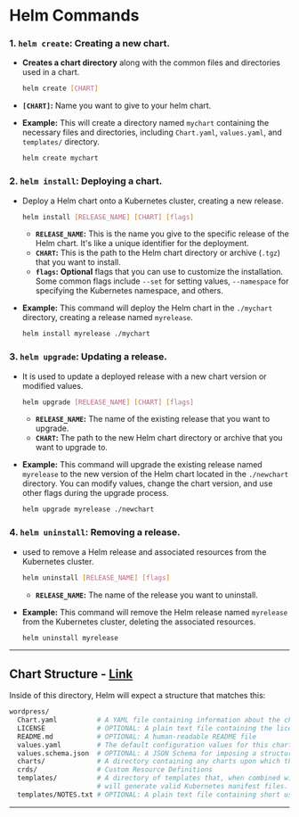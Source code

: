 # Helm Commands

### 1. `helm create`: Creating a new chart.

- **Creates a chart directory** along with the common files and directories used in a chart.

  ```bash
  helm create [CHART]
  ```

- **`[CHART]`:** Name you want to give to your helm chart.

- **Example:** This will create a directory named `mychart` containing the necessary files and directories, including `Chart.yaml`, `values.yaml`, and `templates/` directory.

  ```bash
  helm create mychart
  ```

### 2. `helm install`: Deploying a chart.

- Deploy a Helm chart onto a Kubernetes cluster, creating a new release.

  ```bash
  helm install [RELEASE_NAME] [CHART] [flags]
  ```

  - **`RELEASE_NAME`:** This is the name you give to the specific release of the Helm chart. It's like a unique identifier for the deployment.
  - **`CHART`:** This is the path to the Helm chart directory or archive (`.tgz`) that you want to install.
  - **`flags`:** **Optional** flags that you can use to customize the installation. Some common flags include `--set` for setting values, `--namespace` for specifying the Kubernetes namespace, and others.

- **Example:** This command will deploy the Helm chart in the `./mychart` directory, creating a release named `myrelease`.

  ```bash
  helm install myrelease ./mychart
  ```

### 3. `helm upgrade`: Updating a release.

- It is used to update a deployed release with a new chart version or modified values.

  ```bash
  helm upgrade [RELEASE_NAME] [CHART] [flags]
  ```

  - **`RELEASE_NAME`:** The name of the existing release that you want to upgrade.
  - **`CHART`:** The path to the new Helm chart directory or archive that you want to upgrade to.

- **Example:** This command will upgrade the existing release named `myrelease` to the new version of the Helm chart located in the `./newchart` directory. You can modify values, change the chart version, and use other flags during the upgrade process.

  ```bash
  helm upgrade myrelease ./newchart
  ```

### 4. `helm uninstall`: Removing a release.

- used to remove a Helm release and associated resources from the Kubernetes cluster.

  ```bash
  helm uninstall [RELEASE_NAME] [flags]
  ```

  - **`RELEASE_NAME`:** The name of the release you want to uninstall.

- **Example:** This command will remove the Helm release named `myrelease` from the Kubernetes cluster, deleting the associated resources.

  ```bash
  helm uninstall myrelease
  ```

---

## Chart Structure - [Link](https://helm.sh/docs/topics/charts/#the-chart-file-structure)

Inside of this directory, Helm will expect a structure that matches this:

```bash
wordpress/
  Chart.yaml          # A YAML file containing information about the chart
  LICENSE             # OPTIONAL: A plain text file containing the license for the chart
  README.md           # OPTIONAL: A human-readable README file
  values.yaml         # The default configuration values for this chart
  values.schema.json  # OPTIONAL: A JSON Schema for imposing a structure on the values.yaml file
  charts/             # A directory containing any charts upon which this chart depends.
  crds/               # Custom Resource Definitions
  templates/          # A directory of templates that, when combined with values,
                      # will generate valid Kubernetes manifest files.
  templates/NOTES.txt # OPTIONAL: A plain text file containing short usage notes
```

---
